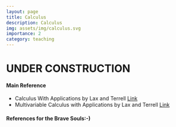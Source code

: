 ```yaml
---
layout: page
title: Calculus
description: Calculus
img: assets/img/calculus.svg
importance: 2
category: teaching
---
```

# UNDER CONSTRUCTION
#### Main Reference

 * Calculus With Applications by Lax and Terrell [Link](https://link.springer.com/book/10.1007/978-1-4614-7946-8)  
 * Multivariable Calculus with Applications by Lax and Terrell [Link](https://link.springer.com/book/10.1007/978-3-319-74073-7)  

#### References for the Brave Souls:-)

